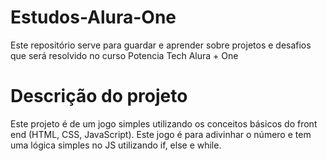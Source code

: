 # Estudos-Alura-One
Este repositório serve para guardar e aprender sobre projetos e desafios que será resolvido no curso Potencia Tech Alura + One

# Descrição do projeto
Este projeto é de um jogo simples utilizando os conceitos básicos do front end (HTML, CSS, JavaScript). Este jogo é para adivinhar o número e tem uma lógica simples no JS utilizando if, else e while.
